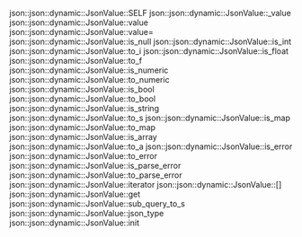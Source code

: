 json::json::dynamic::JsonValue::SELF
json::json::dynamic::JsonValue::_value
json::json::dynamic::JsonValue::value
json::json::dynamic::JsonValue::value=
json::json::dynamic::JsonValue::is_null
json::json::dynamic::JsonValue::is_int
json::json::dynamic::JsonValue::to_i
json::json::dynamic::JsonValue::is_float
json::json::dynamic::JsonValue::to_f
json::json::dynamic::JsonValue::is_numeric
json::json::dynamic::JsonValue::to_numeric
json::json::dynamic::JsonValue::is_bool
json::json::dynamic::JsonValue::to_bool
json::json::dynamic::JsonValue::is_string
json::json::dynamic::JsonValue::to_s
json::json::dynamic::JsonValue::is_map
json::json::dynamic::JsonValue::to_map
json::json::dynamic::JsonValue::is_array
json::json::dynamic::JsonValue::to_a
json::json::dynamic::JsonValue::is_error
json::json::dynamic::JsonValue::to_error
json::json::dynamic::JsonValue::is_parse_error
json::json::dynamic::JsonValue::to_parse_error
json::json::dynamic::JsonValue::iterator
json::json::dynamic::JsonValue::[]
json::json::dynamic::JsonValue::get
json::json::dynamic::JsonValue::sub_query_to_s
json::json::dynamic::JsonValue::json_type
json::json::dynamic::JsonValue::init